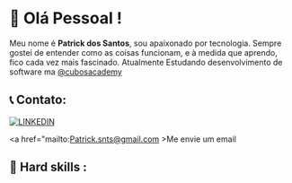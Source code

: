 # 🚀 Olá Pessoal ! 
Meu nome é **Patrick dos Santos**, sou apaixonado por tecnologia. Sempre gostei de entender como as coisas funcionam, e à medida que aprendo, fico cada vez mais fascinado.
Atualmente Estudando desenvolvimento de software ma [@cubosacademy](https://cubos.academy/)

## 📞 Contato: 
[![LINKEDIN](	https://img.shields.io/badge/LinkedIn-0077B5?style=for-the-badge&logo=linkedin&logoColor=white)](https://www.linkedin.com/in/patrick-dos-santos-ceriaco/)

<a href="mailto:Patrick.snts@gmail.com >Me envie um email</a>

## 🚨 Hard skills :



